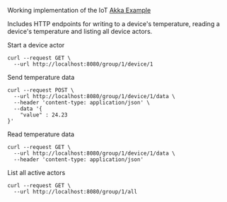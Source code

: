 Working implementation of the IoT [Akka Example](https://doc.akka.io/docs/akka/current/typed/guide/tutorial.html)

Includes HTTP endpoints for writing to a device's temperature, reading a device's temperature and listing all device actors.

Start a device actor
~~~
curl --request GET \
  --url http://localhost:8080/group/1/device/1
~~~
Send temperature data
~~~
curl --request POST \
  --url http://localhost:8080/group/1/device/1/data \
  --header 'content-type: application/json' \
  --data '{
	"value" : 24.23
}'
~~~
Read temperature data
~~~
curl --request GET \
  --url http://localhost:8080/group/1/device/1/data \
  --header 'content-type: application/json'
~~~
List all active actors
~~~
curl --request GET \
  --url http://localhost:8080/group/1/all
~~~